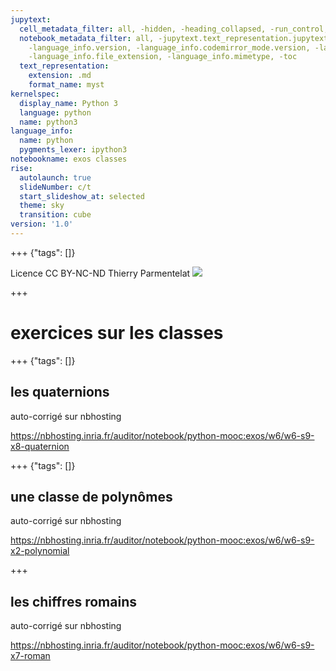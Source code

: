 ```yaml
---
jupytext:
  cell_metadata_filter: all, -hidden, -heading_collapsed, -run_control, -trusted
  notebook_metadata_filter: all, -jupytext.text_representation.jupytext_version, -jupytext.text_representation.format_version,
    -language_info.version, -language_info.codemirror_mode.version, -language_info.codemirror_mode,
    -language_info.file_extension, -language_info.mimetype, -toc
  text_representation:
    extension: .md
    format_name: myst
kernelspec:
  display_name: Python 3
  language: python
  name: python3
language_info:
  name: python
  pygments_lexer: ipython3
notebookname: exos classes
rise:
  autolaunch: true
  slideNumber: c/t
  start_slideshow_at: selected
  theme: sky
  transition: cube
version: '1.0'
---
```


+++ {"tags": []}

<div class="licence">
<span>Licence CC BY-NC-ND</span>
<span>Thierry Parmentelat</span>
<span><img src="media/inria-25-alpha.png" /></span>
</div>

+++

# exercices sur les classes

+++ {"tags": []}

## les quaternions

auto-corrigé sur nbhosting

https://nbhosting.inria.fr/auditor/notebook/python-mooc:exos/w6/w6-s9-x8-quaternion

+++ {"tags": []}

## une classe de polynômes

auto-corrigé sur nbhosting

https://nbhosting.inria.fr/auditor/notebook/python-mooc:exos/w6/w6-s9-x2-polynomial

+++

## les chiffres romains

auto-corrigé sur nbhosting

https://nbhosting.inria.fr/auditor/notebook/python-mooc:exos/w6/w6-s9-x7-roman
